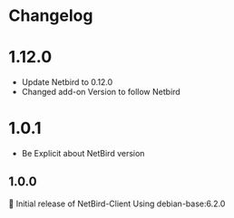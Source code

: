 # Changelog
# 1.12.0
- Update Netbird to 0.12.0
- Changed add-on Version to follow Netbird

# 1.0.1
- Be Explicit about NetBird version

## 1.0.0
:tada: Initial release of NetBird-Client
Using debian-base:6.2.0
